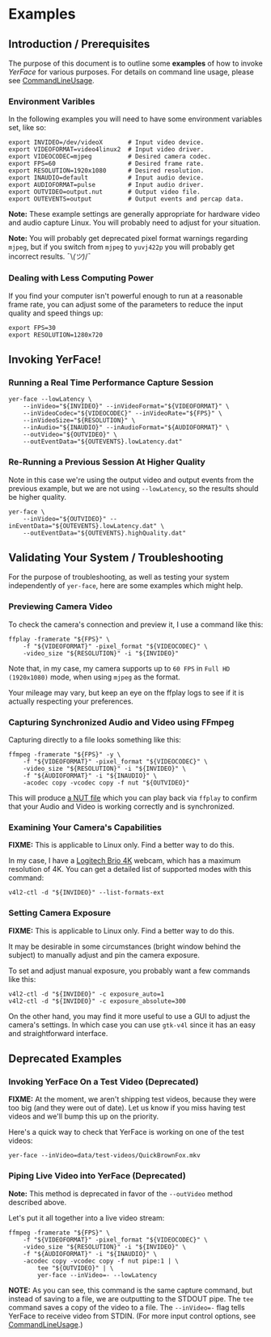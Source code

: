 Examples
========


Introduction / Prerequisites
----------------------------

The purpose of this document is to outline some **examples** of how to invoke _YerFace_ for various purposes. For details on command line usage, please see [CommandLineUsage](CommandLineUsage.md).


### Environment Varibles

In the following examples you will need to have some environment variables set, like so:

```
export INVIDEO=/dev/videoX       # Input video device.
export VIDEOFORMAT=video4linux2  # Input video driver.
export VIDEOCODEC=mjpeg          # Desired camera codec.
export FPS=60                    # Desired frame rate.
export RESOLUTION=1920x1080      # Desired resolution.
export INAUDIO=default           # Input audio device.
export AUDIOFORMAT=pulse         # Input audio driver.
export OUTVIDEO=output.nut       # Output video file.
export OUTEVENTS=output          # Output events and percap data.
```

**Note:** These example settings are generally appropriate for hardware video and audio capture Linux. You will probably need to adjust for your situation.

**Note:** You will probably get deprecated pixel format warnings regarding `mjpeg`, but if you switch from `mjpeg` to `yuvj422p` you will probably get incorrect results. ¯\\_(ツ)_/¯


### Dealing with Less Computing Power

If you find your computer isn't powerful enough to run at a reasonable frame rate, you can adjust some of the parameters to reduce the input quality and speed things up:

```
export FPS=30
export RESOLUTION=1280x720
```


Invoking YerFace!
-----------------


### Running a Real Time Performance Capture Session

```
yer-face --lowLatency \
    --inVideo="${INVIDEO}" --inVideoFormat="${VIDEOFORMAT}" \
    --inVideoCodec="${VIDEOCODEC}" --inVideoRate="${FPS}" \
    --inVideoSize="${RESOLUTION}" \
    --inAudio="${INAUDIO}" --inAudioFormat="${AUDIOFORMAT}" \
    --outVideo="${OUTVIDEO}" \
    --outEventData="${OUTEVENTS}.lowLatency.dat"
```


### Re-Running a Previous Session At Higher Quality

Note in this case we're using the output video and output events from the previous example, but we are not using `--lowLatency`, so the results should be higher quality.

```
yer-face \
    --inVideo="${OUTVIDEO}" --inEventData="${OUTEVENTS}.lowLatency.dat" \
    --outEventData="${OUTEVENTS}.highQuality.dat"
```


Validating Your System / Troubleshooting
----------------------------------------


For the purpose of troubleshooting, as well as testing your system independently of `yer-face`, here are some examples which might help.


### Previewing Camera Video

To check the camera's connection and preview it, I use a command like this:

```
ffplay -framerate "${FPS}" \
    -f "${VIDEOFORMAT}" -pixel_format "${VIDEOCODEC}" \
    -video_size "${RESOLUTION}" -i "${INVIDEO}"
```

Note that, in my case, my camera supports up to `60 FPS` in `Full HD (1920x1080)` mode, when using `mjpeg` as the format.

Your mileage may vary, but keep an eye on the ffplay logs to see if it is actually respecting your preferences.


### Capturing Synchronized Audio and Video using FFmpeg

Capturing directly to a file looks something like this:

```
ffmpeg -framerate "${FPS}" -y \
    -f "${VIDEOFORMAT}" -pixel_format "${VIDEOCODEC}" \
    -video_size "${RESOLUTION}" -i "${INVIDEO}" \
    -f "${AUDIOFORMAT}" -i "${INAUDIO}" \
    -acodec copy -vcodec copy -f nut "${OUTVIDEO}"
```

This will produce [a NUT file](https://ffmpeg.org/nut.html) which you can play back via `ffplay` to confirm that your Audio and Video is working correctly and is synchronized.


### Examining Your Camera's Capabilities

**FIXME:** This is applicable to Linux only. Find a better way to do this.

In my case, I have a [Logitech Brio 4K](https://www.logitech.com/en-us/product/brio) webcam, which has a maximum resolution of 4K. You can get a detailed list of supported modes with this command:

```
v4l2-ctl -d "${INVIDEO}" --list-formats-ext
```


### Setting Camera Exposure

**FIXME:** This is applicable to Linux only. Find a better way to do this.

It may be desirable in some circumstances (bright window behind the subject) to manually adjust and pin the camera exposure.

To set and adjust manual exposure, you probably want a few commands like this:

```
v4l2-ctl -d "${INVIDEO}" -c exposure_auto=1
v4l2-ctl -d "${INVIDEO}" -c exposure_absolute=300
```

On the other hand, you may find it more useful to use a GUI to adjust the camera's settings. In which case you can use `gtk-v4l` since it has an easy and straightforward interface.


Deprecated Examples
-------------------


### Invoking YerFace On a Test Video (Deprecated)

**FIXME:** At the moment, we aren't shipping test videos, because they were too big (and they were out of date). Let us know if you miss having test videos and we'll bump this up on the priority.

Here's a quick way to check that YerFace is working on one of the test videos:

```
yer-face --inVideo=data/test-videos/QuickBrownFox.mkv
```

### Piping Live Video into YerFace (Deprecated)

**Note:** This method is deprecated in favor of the `--outVideo` method described above.

Let's put it all together into a live video stream:

```
ffmpeg -framerate "${FPS}" \
    -f "${VIDEOFORMAT}" -pixel_format "${VIDEOCODEC}" \
    -video_size "${RESOLUTION}" -i "${INVIDEO}" \
    -f "${AUDIOFORMAT}" -i "${INAUDIO}" \
    -acodec copy -vcodec copy -f nut pipe:1 | \
        tee "${OUTVIDEO}" | \
        yer-face --inVideo=- --lowLatency
```

**NOTE:** As you can see, this command is the same capture command, but instead of saving to a file, we are outputting to the STDOUT pipe. The `tee` command saves a copy of the video to a file. The `--inVideo=-` flag tells YerFace to receive video from STDIN. (For more input control options, see [CommandLineUsage](CommandLineUsage.md).)
